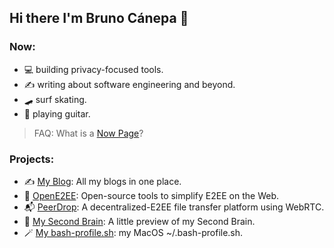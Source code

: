 ## Hi there I'm Bruno Cánepa 👋

### Now: 
- 💻 building privacy-focused tools.
- ✍️ writing about software engineering and beyond.
- 🛹 surf skating.
- 🎸 playing guitar.

> FAQ: What is a [Now Page](https://nownownow.com/about)?

### Projects:
- ✍️ [My Blog](https://github.com/bruncanepa/blog): All my blogs in one place.
- 🔐 [OpenE2EE](https://github.com/bruncanepa/open-e2ee/): Open-source tools to simplify E2EE on the Web.
- 📬 [PeerDrop](https://github.com/bruncanepa/peer-drop): A decentralized-E2EE file transfer platform using WebRTC.
- 🧠 [My Second Brain](https://github.com/bruncanepa/second-brain): A little preview of my Second Brain.
- 🪄 [My bash-profile.sh](https://gist.github.com/bruncanepa/082b4975243589c66dc4f66820cc0d01): my MacOS ~/.bash-profile.sh.
